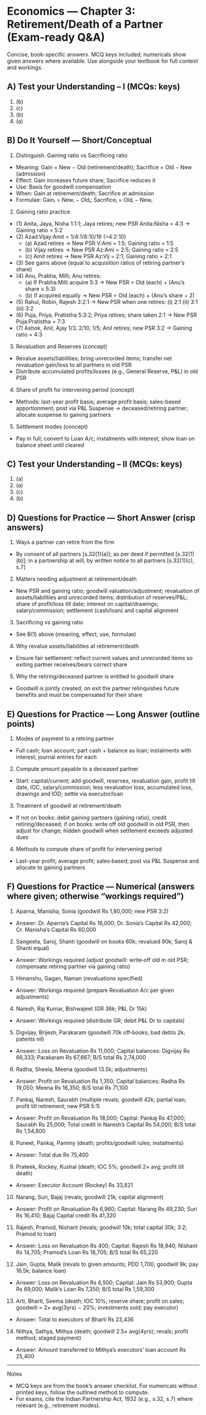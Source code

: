 # Economics — Chapter 3: Retirement/Death of a Partner (Exam-ready Q&A)

Concise, book-specific answers. MCQ keys included; numericals show given answers where available. Use alongside your textbook for full context and workings.

## A) Test your Understanding – I (MCQs: keys)
1. (b)
2. (c)
3. (b)
4. (a)

## B) Do It Yourself — Short/Conceptual

1) Distinguish: Gaining ratio vs Sacrificing ratio
- Meaning: Gain = New − Old (retirement/death); Sacrifice = Old − New (admission)
- Effect: Gain increases future share; Sacrifice reduces it
- Use: Basis for goodwill compensation
- When: Gain at retirement/death; Sacrifice at admission
- Formulae: Gainᵢ = Newᵢ − Oldᵢ; Sacrificeᵢ = Oldᵢ − Newᵢ

2) Gaining ratio practice
- (1) Anita, Jaya, Nisha 1:1:1; Jaya retires; new PSR Anita:Nisha = 4:3 → Gaining ratio = 5:2
- (2) Azad:Vijay:Amit = 1/4:1/8:10/16 (=4:2:10)
  - (a) Azad retires → New PSR V:Ami = 1:5; Gaining ratio = 1:5
  - (b) Vijay retires → New PSR Az:Ami = 2:5; Gaining ratio = 2:5
  - (c) Amit retires → New PSR Az:Vij = 2:1; Gaining ratio = 2:1
- (3) See gains above (equal to acquisition ratios of retiring partner’s share)
- (4) Anu, Prabha, Milli; Anu retires:
  - (a) If Prabha:Milli acquire 5:3 → New PSR = Old (each) + (Anu’s share × 5:3)
  - (b) If acquired equally → New PSR = Old (each) + (Anu’s share ÷ 2)
- (5) Rahul, Robin, Rajesh 3:2:1 → New PSR when one retires: (i) 2:1 (ii) 3:1 (iii) 3:2
- (6) Puja, Priya, Pratistha 5:3:2; Priya retires; share taken 2:1 → New PSR Puja:Pratistha = 7:3
- (7) Ashok, Anil, Ajay 1/3, 2/10, 1/5; Anil retires; new PSR 3:2 → Gaining ratio = 4:3

3) Revaluation and Reserves (concept)
- Revalue assets/liabilities; bring unrecorded items; transfer net revaluation gain/loss to all partners in old PSR
- Distribute accumulated profits/losses (e.g., General Reserve, P&L) in old PSR

4) Share of profit for intervening period (concept)
- Methods: last-year profit basis; average profit basis; sales-based apportionment; post via P&L Suspense → deceased/retiring partner; allocate suspense to gaining partners

5) Settlement modes (concept)
- Pay in full; convert to Loan A/c; instalments with interest; show loan on balance sheet until cleared

## C) Test your Understanding – II (MCQs: keys)
1. (a)
2. (a)
3. (c)
4. (b)

## D) Questions for Practice — Short Answer (crisp answers)
1) Ways a partner can retire from the firm
- By consent of all partners [s.32(1)(a)]; as per deed if permitted [s.32(1)(b)]; in a partnership at will, by written notice to all partners [s.32(1)(c), s.7]

2) Matters needing adjustment at retirement/death
- New PSR and gaining ratio; goodwill valuation/adjustment; revaluation of assets/liabilities and unrecorded items; distribution of reserves/P&L; share of profit/loss till date; interest on capital/drawings; salary/commission; settlement (cash/loan) and capital alignment

3) Sacrificing vs gaining ratio
- See B(1) above (meaning, effect, use, formulae)

4) Why revalue assets/liabilities at retirement/death
- Ensure fair settlement: reflect current values and unrecorded items so exiting partner receives/bears correct share

5) Why the retiring/deceased partner is entitled to goodwill share
- Goodwill is jointly created; on exit the partner relinquishes future benefits and must be compensated for their share

## E) Questions for Practice — Long Answer (outline points)
1) Modes of payment to a retiring partner
- Full cash; loan account; part cash + balance as loan; instalments with interest; journal entries for each

2) Compute amount payable to a deceased partner
- Start: capital/current; add goodwill, reserves, revaluation gain, profit till date, IOC, salary/commission; less revaluation loss, accumulated loss, drawings and IOD; settle via executor/loan

3) Treatment of goodwill at retirement/death
- If not on books: debit gaining partners (gaining ratio), credit retiring/deceased; if on books: write off old goodwill in old PSR, then adjust for change; hidden goodwill when settlement exceeds adjusted dues

4) Methods to compute share of profit for intervening period
- Last-year profit; average profit; sales‑based; post via P&L Suspense and allocate to gaining partners

## F) Questions for Practice — Numerical (answers where given; otherwise “workings required”)
1) Aparna, Manisha, Sonia (goodwill Rs 1,80,000; new PSR 3:2)
- Answer: Dr. Aparna’s Capital Rs 18,000; Dr. Sonia’s Capital Rs 42,000; Cr. Manisha’s Capital Rs 60,000

2) Sangeeta, Saroj, Shanti (goodwill on books 60k; revalued 90k; Saroj & Shanti equal)
- Answer: Workings required (adjust goodwill: write‑off old in old PSR; compensate retiring partner via gaining ratio)

3) Himanshu, Gagan, Naman (revaluations specified)
- Answer: Workings required (prepare Revaluation A/c per given adjustments)

4) Naresh, Raj Kumar, Bishwajeet (GR 36k; P&L Dr 15k)
- Answer: Workings required (distribute GR; debit P&L Dr to capitals)

5) Digvijay, Brijesh, Parakaram (goodwill 70k off‑books; bad debts 2k; patents nil)
- Answer: Loss on Revaluation Rs 11,000; Capital balances: Digvijay Rs 66,333; Parakaram Rs 67,667; B/S total Rs 2,74,000

6) Radha, Sheela, Meena (goodwill 13.5k; adjustments)
- Answer: Profit on Revaluation Rs 1,350; Capital balances: Radha Rs 19,050; Meena Rs 16,350; B/S total Rs 71,100

7) Pankaj, Naresh, Saurabh (multiple revals; goodwill 42k; partial loan; profit till retirement; new PSR 5:1)
- Answer: Profit on Revaluation Rs 18,000; Capital: Pankaj Rs 47,000; Saurabh Rs 25,000; Total credit in Naresh’s Capital Rs 54,000; B/S total Rs 1,54,800

8) Puneet, Pankaj, Pammy (death; profits/goodwill rules; instalments)
- Answer: Total due Rs 75,400

9) Prateek, Rockey, Kushal (death; IOC 5%; goodwill 2× avg; profit till death)
- Answer: Executor Account (Rockey) Rs 33,821

10) Narang, Suri, Bajaj (revals; goodwill 21k; capital alignment)
- Answer: Profit on Revaluation Rs 6,960; Capital: Narang Rs 49,230; Suri Rs 16,410; Bajaj Capital credit Rs 41,320

11) Rajesh, Pramod, Nishant (revals; goodwill 10k; total capital 30k; 3:2; Pramod to loan)
- Answer: Loss on Revaluation Rs 400; Capital: Rajesh Rs 18,940; Nishant Rs 14,705; Pramod’s Loan Rs 18,705; B/S total Rs 65,220

12) Jain, Gupta, Malik (revals to given amounts; PDD 1,700; goodwill 9k; pay 16.5k; balance loan)
- Answer: Loss on Revaluation Rs 6,500; Capital: Jain Rs 53,900; Gupta Rs 69,000; Malik’s Loan Rs 7,350; B/S total Rs 1,59,300

13) Arti, Bharti, Seema (death; IOC 10%; reserve share; profit on sales; goodwill = 2× avg(3yrs) − 20%; investments sold; pay executor)
- Answer: Total to executors of Bharti Rs 23,436

14) Nithya, Sathya, Mithya (death; goodwill 2.5× avg(4yrs); revals; profit method; staged payment)
- Answer: Amount transferred to Mithya’s executors’ loan account Rs 25,400

---
Notes
- MCQ keys are from the book’s answer checklist. For numericals without printed keys, follow the outlined method to compute.
- For exams, cite the Indian Partnership Act, 1932 (e.g., s.32, s.7) where relevant (e.g., retirement modes).
